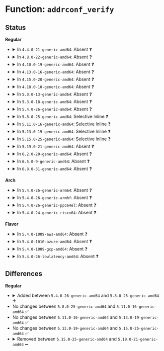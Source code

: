 # Function: <code>addrconf_verify</code>

## Status
<b>Regular</b>
<ul>
<li>
<details>
<summary>In <code>4.4.0-21-generic-amd64</code>: Absent ❓</summary>

```json
{
  "name": "addrconf_verify",
  "collision_type": "Unique Static",
  "inline_type": "Full",
  "funcs": [
    {
      "addr": 18446744071587040348,
      "name": "addrconf_verify",
      "external": false,
      "loc": "net/ipv6/addrconf.c:4047",
      "file": "net/ipv6/addrconf.c",
      "inline": "not declared, inlined",
      "caller_inline": [
        "net/ipv6/addrconf.c:addrconf_prefix_rcv",
        "net/ipv6/addrconf.c:addrconf_init"
      ],
      "caller_func": []
    }
  ],
  "symbols": []
}
```
</details>
</li>
<li>
<details>
<summary>In <code>4.8.0-22-generic-amd64</code>: Absent ❓</summary>

```json
{
  "name": "addrconf_verify",
  "collision_type": "Unique Static",
  "inline_type": "Full",
  "funcs": [
    {
      "addr": 18446744071595539688,
      "name": "addrconf_verify",
      "external": false,
      "loc": "net/ipv6/addrconf.c:4299",
      "file": "net/ipv6/addrconf.c",
      "inline": "not declared, inlined",
      "caller_inline": [
        "net/ipv6/addrconf.c:addrconf_init",
        "net/ipv6/addrconf.c:addrconf_prefix_rcv_add_addr"
      ],
      "caller_func": []
    }
  ],
  "symbols": []
}
```
</details>
</li>
<li>
<details>
<summary>In <code>4.10.0-19-generic-amd64</code>: Absent ❓</summary>

```json
{
  "name": "addrconf_verify",
  "collision_type": "Unique Static",
  "inline_type": "Full",
  "funcs": [
    {
      "addr": 18446744071595795947,
      "name": "addrconf_verify",
      "external": false,
      "loc": "net/ipv6/addrconf.c:4342",
      "file": "net/ipv6/addrconf.c",
      "inline": "not declared, inlined",
      "caller_inline": [
        "net/ipv6/addrconf.c:addrconf_init",
        "net/ipv6/addrconf.c:addrconf_prefix_rcv_add_addr"
      ],
      "caller_func": []
    }
  ],
  "symbols": []
}
```
</details>
</li>
<li>
<details>
<summary>In <code>4.13.0-16-generic-amd64</code>: Absent ❓</summary>

```json
{
  "name": "addrconf_verify",
  "collision_type": "Unique Static",
  "inline_type": "Full",
  "funcs": [
    {
      "addr": 18446744071596727433,
      "name": "addrconf_verify",
      "external": false,
      "loc": "net/ipv6/addrconf.c:4416",
      "file": "net/ipv6/addrconf.c",
      "inline": "not declared, inlined",
      "caller_inline": [
        "net/ipv6/addrconf.c:addrconf_init",
        "net/ipv6/addrconf.c:addrconf_prefix_rcv_add_addr"
      ],
      "caller_func": []
    }
  ],
  "symbols": []
}
```
</details>
</li>
<li>
<details>
<summary>In <code>4.15.0-20-generic-amd64</code>: Absent ❓</summary>

```json
{
  "name": "addrconf_verify",
  "collision_type": "Unique Static",
  "inline_type": "Full",
  "funcs": [
    {
      "addr": 18446744071603060833,
      "name": "addrconf_verify",
      "external": false,
      "loc": "net/ipv6/addrconf.c:4420",
      "file": "net/ipv6/addrconf.c",
      "inline": "not declared, inlined",
      "caller_inline": [
        "net/ipv6/addrconf.c:addrconf_init",
        "net/ipv6/addrconf.c:addrconf_prefix_rcv_add_addr"
      ],
      "caller_func": []
    }
  ],
  "symbols": []
}
```
</details>
</li>
<li>
<details>
<summary>In <code>4.18.0-10-generic-amd64</code>: Absent ❓</summary>

```json
{
  "name": "addrconf_verify",
  "collision_type": "Unique Static",
  "inline_type": "Full",
  "funcs": [
    {
      "addr": 18446744071603233896,
      "name": "addrconf_verify",
      "external": false,
      "loc": "net/ipv6/addrconf.c:4466",
      "file": "net/ipv6/addrconf.c",
      "inline": "not declared, inlined",
      "caller_inline": [
        "net/ipv6/addrconf.c:addrconf_init",
        "net/ipv6/addrconf.c:addrconf_prefix_rcv_add_addr"
      ],
      "caller_func": []
    }
  ],
  "symbols": []
}
```
</details>
</li>
<li>
<details>
<summary>In <code>5.0.0-13-generic-amd64</code>: Absent ❓</summary>

```json
{
  "name": "addrconf_verify",
  "collision_type": "Unique Static",
  "inline_type": "Full",
  "funcs": [
    {
      "addr": 18446744071605045083,
      "name": "addrconf_verify",
      "external": false,
      "loc": "net/ipv6/addrconf.c:4487",
      "file": "net/ipv6/addrconf.c",
      "inline": "not declared, inlined",
      "caller_inline": [
        "net/ipv6/addrconf.c:addrconf_init",
        "net/ipv6/addrconf.c:addrconf_prefix_rcv_add_addr"
      ],
      "caller_func": []
    }
  ],
  "symbols": []
}
```
</details>
</li>
<li>
<details>
<summary>In <code>5.3.0-18-generic-amd64</code>: Absent ❓</summary>

```json
{
  "name": "addrconf_verify",
  "collision_type": "Unique Static",
  "inline_type": "Full",
  "funcs": [
    {
      "addr": 18446744071605162631,
      "name": "addrconf_verify",
      "external": false,
      "loc": "net/ipv6/addrconf.c:4525",
      "file": "net/ipv6/addrconf.c",
      "inline": "not declared, inlined",
      "caller_inline": [
        "net/ipv6/addrconf.c:addrconf_init",
        "net/ipv6/addrconf.c:addrconf_prefix_rcv_add_addr"
      ],
      "caller_func": []
    }
  ],
  "symbols": []
}
```
</details>
</li>
<li>
<details>
<summary>In <code>5.4.0-26-generic-amd64</code>: Absent ❓</summary>

```json
{
  "name": "addrconf_verify",
  "collision_type": "Unique Static",
  "inline_type": "Full",
  "funcs": [
    {
      "addr": 18446744071605203190,
      "name": "addrconf_verify",
      "external": false,
      "loc": "net/ipv6/addrconf.c:4531",
      "file": "net/ipv6/addrconf.c",
      "inline": "not declared, inlined",
      "caller_inline": [
        "net/ipv6/addrconf.c:addrconf_init",
        "net/ipv6/addrconf.c:addrconf_prefix_rcv_add_addr"
      ],
      "caller_func": []
    }
  ],
  "symbols": []
}
```
</details>
</li>
<li>
<details>
<summary>In <code>5.8.0-25-generic-amd64</code>: Selective Inline ❓</summary>

```c
void addrconf_verify()
```

```json
{
  "name": "addrconf_verify",
  "collision_type": "Unique Static",
  "inline_type": "Selective",
  "funcs": [
    {
      "addr": 18446744071590628092,
      "name": "addrconf_verify",
      "external": false,
      "loc": "net/ipv6/addrconf.c:4548",
      "file": "net/ipv6/addrconf.c",
      "inline": "not declared, inlined",
      "caller_inline": [
        "net/ipv6/addrconf.c:addrconf_prefix_rcv_add_addr"
      ],
      "caller_func": [
        "net/ipv6/addrconf.c:addrconf_init"
      ]
    }
  ],
  "symbols": [
    {
      "addr": 18446744071590636170,
      "name": "addrconf_verify",
      "section": ".text",
      "bind": "STB_LOCAL",
      "size": 37
    }
  ]
}
```
</details>
</li>
<li>
<details>
<summary>In <code>5.11.0-16-generic-amd64</code>: Selective Inline ❓</summary>

```c
void addrconf_verify()
```

```json
{
  "name": "addrconf_verify",
  "collision_type": "Unique Static",
  "inline_type": "Selective",
  "funcs": [
    {
      "addr": 18446744071590688731,
      "name": "addrconf_verify",
      "external": false,
      "loc": "net/ipv6/addrconf.c:4575",
      "file": "net/ipv6/addrconf.c",
      "inline": "not declared, inlined",
      "caller_inline": [
        "net/ipv6/addrconf.c:addrconf_prefix_rcv_add_addr"
      ],
      "caller_func": [
        "net/ipv6/addrconf.c:addrconf_init"
      ]
    }
  ],
  "symbols": [
    {
      "addr": 18446744071591635740,
      "name": "addrconf_verify",
      "section": ".text",
      "bind": "STB_LOCAL",
      "size": 37
    }
  ]
}
```
</details>
</li>
<li>
<details>
<summary>In <code>5.13.0-19-generic-amd64</code>: Selective Inline ❓</summary>

```c
void addrconf_verify()
```

```json
{
  "name": "addrconf_verify",
  "collision_type": "Unique Static",
  "inline_type": "Selective",
  "funcs": [
    {
      "addr": 18446744071590613931,
      "name": "addrconf_verify",
      "external": false,
      "loc": "net/ipv6/addrconf.c:4579",
      "file": "net/ipv6/addrconf.c",
      "inline": "not declared, inlined",
      "caller_inline": [
        "net/ipv6/addrconf.c:addrconf_prefix_rcv_add_addr"
      ],
      "caller_func": [
        "net/ipv6/addrconf.c:addrconf_init"
      ]
    }
  ],
  "symbols": [
    {
      "addr": 18446744071591579180,
      "name": "addrconf_verify",
      "section": ".text",
      "bind": "STB_LOCAL",
      "size": 37
    }
  ]
}
```
</details>
</li>
<li>
<details>
<summary>In <code>5.15.0-25-generic-amd64</code>: Selective Inline ❓</summary>

```c
void addrconf_verify()
```

```json
{
  "name": "addrconf_verify",
  "collision_type": "Unique Static",
  "inline_type": "Selective",
  "funcs": [
    {
      "addr": 18446744071591426891,
      "name": "addrconf_verify",
      "external": false,
      "loc": "net/ipv6/addrconf.c:4615",
      "file": "net/ipv6/addrconf.c",
      "inline": "not declared, inlined",
      "caller_inline": [
        "net/ipv6/addrconf.c:addrconf_prefix_rcv_add_addr"
      ],
      "caller_func": [
        "net/ipv6/addrconf.c:addrconf_init"
      ]
    }
  ],
  "symbols": [
    {
      "addr": 18446744071592736417,
      "name": "addrconf_verify",
      "section": ".text",
      "bind": "STB_LOCAL",
      "size": 37
    }
  ]
}
```
</details>
</li>
<li>
<details>
<summary>In <code>5.19.0-21-generic-amd64</code>: Absent ❓</summary>

```json
{
  "name": "addrconf_verify",
  "collision_type": "Unique Static",
  "inline_type": "Full",
  "funcs": [
    {
      "addr": 18446744071617437019,
      "name": "addrconf_verify",
      "external": false,
      "loc": "net/ipv6/addrconf.c:4621",
      "file": "net/ipv6/addrconf.c",
      "inline": "not declared, inlined",
      "caller_inline": [
        "net/ipv6/addrconf.c:addrconf_init",
        "net/ipv6/addrconf.c:addrconf_prefix_rcv_add_addr"
      ],
      "caller_func": []
    }
  ],
  "symbols": []
}
```
</details>
</li>
<li>
<details>
<summary>In <code>6.2.0-20-generic-amd64</code>: Absent ❓</summary>

```json
{
  "name": "addrconf_verify",
  "collision_type": "Unique Static",
  "inline_type": "Full",
  "funcs": [
    {
      "addr": 18446744071628197105,
      "name": "addrconf_verify",
      "external": false,
      "loc": "net/ipv6/addrconf.c:4634",
      "file": "net/ipv6/addrconf.c",
      "inline": "not declared, inlined",
      "caller_inline": [
        "net/ipv6/addrconf.c:addrconf_init",
        "net/ipv6/addrconf.c:addrconf_prefix_rcv_add_addr"
      ],
      "caller_func": []
    }
  ],
  "symbols": []
}
```
</details>
</li>
<li>
<details>
<summary>In <code>6.5.0-9-generic-amd64</code>: Absent ❓</summary>

```json
{
  "name": "addrconf_verify",
  "collision_type": "Unique Static",
  "inline_type": "Full",
  "funcs": [
    {
      "addr": 18446744071619965761,
      "name": "addrconf_verify",
      "external": false,
      "loc": "net/ipv6/addrconf.c:4640",
      "file": "net/ipv6/addrconf.c",
      "inline": "not declared, inlined",
      "caller_inline": [
        "net/ipv6/addrconf.c:addrconf_init",
        "net/ipv6/addrconf.c:addrconf_prefix_rcv_add_addr"
      ],
      "caller_func": []
    }
  ],
  "symbols": []
}
```
</details>
</li>
<li>
<details>
<summary>In <code>6.8.0-31-generic-amd64</code>: Absent ❓</summary>

```json
{
  "name": "addrconf_verify",
  "collision_type": "Unique Static",
  "inline_type": "Full",
  "funcs": [
    {
      "addr": 18446744071622277617,
      "name": "addrconf_verify",
      "external": false,
      "loc": "net/ipv6/addrconf.c:4691",
      "file": "net/ipv6/addrconf.c",
      "inline": "not declared, inlined",
      "caller_inline": [
        "net/ipv6/addrconf.c:addrconf_init",
        "net/ipv6/addrconf.c:addrconf_prefix_rcv_add_addr"
      ],
      "caller_func": []
    }
  ],
  "symbols": []
}
```
</details>
</li>
</ul>
<b>Arch</b>
<ul>
<li>
<details>
<summary>In <code>5.4.0-26-generic-arm64</code>: Absent ❓</summary>

```json
{
  "name": "addrconf_verify",
  "collision_type": "Unique Static",
  "inline_type": "Full",
  "funcs": [
    {
      "addr": 18446603336511340388,
      "name": "addrconf_verify",
      "external": false,
      "loc": "net/ipv6/addrconf.c:4531",
      "file": "net/ipv6/addrconf.c",
      "inline": "not declared, inlined",
      "caller_inline": [
        "net/ipv6/addrconf.c:addrconf_init",
        "net/ipv6/addrconf.c:addrconf_prefix_rcv_add_addr"
      ],
      "caller_func": []
    }
  ],
  "symbols": []
}
```
</details>
</li>
<li>
<details>
<summary>In <code>5.4.0-26-generic-armhf</code>: Absent ❓</summary>

```json
{
  "name": "addrconf_verify",
  "collision_type": "Unique Static",
  "inline_type": "Full",
  "funcs": [
    {
      "addr": 3244003856,
      "name": "addrconf_verify",
      "external": false,
      "loc": "net/ipv6/addrconf.c:4531",
      "file": "net/ipv6/addrconf.c",
      "inline": "not declared, inlined",
      "caller_inline": [
        "net/ipv6/addrconf.c:addrconf_init",
        "net/ipv6/addrconf.c:addrconf_prefix_rcv_add_addr"
      ],
      "caller_func": []
    }
  ],
  "symbols": []
}
```
</details>
</li>
<li>
<details>
<summary>In <code>5.4.0-26-generic-ppc64el</code>: Absent ❓</summary>

```json
{
  "name": "addrconf_verify",
  "collision_type": "Unique Static",
  "inline_type": "Full",
  "funcs": [
    {
      "addr": 13835058055302895816,
      "name": "addrconf_verify",
      "external": false,
      "loc": "net/ipv6/addrconf.c:4531",
      "file": "net/ipv6/addrconf.c",
      "inline": "not declared, inlined",
      "caller_inline": [
        "net/ipv6/addrconf.c:addrconf_init",
        "net/ipv6/addrconf.c:addrconf_prefix_rcv_add_addr"
      ],
      "caller_func": []
    }
  ],
  "symbols": []
}
```
</details>
</li>
<li>
<details>
<summary>In <code>5.4.0-24-generic-riscv64</code>: Absent ❓</summary>

```json
{
  "name": "addrconf_verify",
  "collision_type": "Unique Static",
  "inline_type": "Full",
  "funcs": [
    {
      "addr": 18446743936270872016,
      "name": "addrconf_verify",
      "external": false,
      "loc": "net/ipv6/addrconf.c:4531",
      "file": "net/ipv6/addrconf.c",
      "inline": "not declared, inlined",
      "caller_inline": [
        "net/ipv6/addrconf.c:addrconf_init",
        "net/ipv6/addrconf.c:addrconf_prefix_rcv_add_addr"
      ],
      "caller_func": []
    }
  ],
  "symbols": []
}
```
</details>
</li>
</ul>
<b>Flavor</b>
<ul>
<li>
<details>
<summary>In <code>5.4.0-1009-aws-amd64</code>: Absent ❓</summary>

```json
{
  "name": "addrconf_verify",
  "collision_type": "Unique Static",
  "inline_type": "Full",
  "funcs": [
    {
      "addr": 18446744071605091834,
      "name": "addrconf_verify",
      "external": false,
      "loc": "net/ipv6/addrconf.c:4531",
      "file": "net/ipv6/addrconf.c",
      "inline": "not declared, inlined",
      "caller_inline": [
        "net/ipv6/addrconf.c:addrconf_init",
        "net/ipv6/addrconf.c:addrconf_prefix_rcv_add_addr"
      ],
      "caller_func": []
    }
  ],
  "symbols": []
}
```
</details>
</li>
<li>
<details>
<summary>In <code>5.4.0-1010-azure-amd64</code>: Absent ❓</summary>

```json
{
  "name": "addrconf_verify",
  "collision_type": "Unique Static",
  "inline_type": "Full",
  "funcs": [
    {
      "addr": 18446744071605059912,
      "name": "addrconf_verify",
      "external": false,
      "loc": "net/ipv6/addrconf.c:4531",
      "file": "net/ipv6/addrconf.c",
      "inline": "not declared, inlined",
      "caller_inline": [
        "net/ipv6/addrconf.c:addrconf_init",
        "net/ipv6/addrconf.c:addrconf_prefix_rcv_add_addr"
      ],
      "caller_func": []
    }
  ],
  "symbols": []
}
```
</details>
</li>
<li>
<details>
<summary>In <code>5.4.0-1009-gcp-amd64</code>: Absent ❓</summary>

```json
{
  "name": "addrconf_verify",
  "collision_type": "Unique Static",
  "inline_type": "Full",
  "funcs": [
    {
      "addr": 18446744071605180148,
      "name": "addrconf_verify",
      "external": false,
      "loc": "net/ipv6/addrconf.c:4531",
      "file": "net/ipv6/addrconf.c",
      "inline": "not declared, inlined",
      "caller_inline": [
        "net/ipv6/addrconf.c:addrconf_init",
        "net/ipv6/addrconf.c:addrconf_prefix_rcv_add_addr"
      ],
      "caller_func": []
    }
  ],
  "symbols": []
}
```
</details>
</li>
<li>
<details>
<summary>In <code>5.4.0-26-lowlatency-amd64</code>: Absent ❓</summary>

```json
{
  "name": "addrconf_verify",
  "collision_type": "Unique Static",
  "inline_type": "Full",
  "funcs": [
    {
      "addr": 18446744071605207384,
      "name": "addrconf_verify",
      "external": false,
      "loc": "net/ipv6/addrconf.c:4531",
      "file": "net/ipv6/addrconf.c",
      "inline": "not declared, inlined",
      "caller_inline": [
        "net/ipv6/addrconf.c:addrconf_init",
        "net/ipv6/addrconf.c:addrconf_prefix_rcv_add_addr"
      ],
      "caller_func": []
    }
  ],
  "symbols": []
}
```
</details>
</li>
</ul>

## Differences
<b>Regular</b>
<ul>
<li>
<details>
<summary>Added between <code>5.4.0-26-generic-amd64</code> and <code>5.8.0-25-generic-amd64</code> ➕</summary>

```c
void addrconf_verify()
```
</details>
</li>
<li>
No changes between <code>5.8.0-25-generic-amd64</code> and <code>5.11.0-16-generic-amd64</code> ✅
</li>
<li>
No changes between <code>5.11.0-16-generic-amd64</code> and <code>5.13.0-19-generic-amd64</code> ✅
</li>
<li>
No changes between <code>5.13.0-19-generic-amd64</code> and <code>5.15.0-25-generic-amd64</code> ✅
</li>
<li>
<details>
<summary>Removed between <code>5.15.0-25-generic-amd64</code> and <code>5.19.0-21-generic-amd64</code> ➖</summary>

```c
void addrconf_verify()
```
</details>
</li>
</ul>
